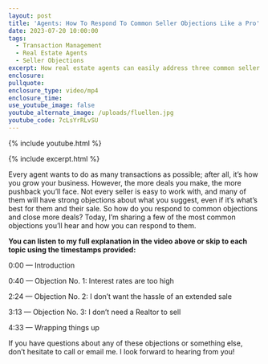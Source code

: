 ```yaml
---
layout: post
title: 'Agents: How To Respond To Common Seller Objections Like a Pro'
date: 2023-07-20 10:00:00
tags:
  - Transaction Management
  - Real Estate Agents
  - Seller Objections
excerpt: How real estate agents can easily address three common seller objections.
enclosure:
pullquote:
enclosure_type: video/mp4
enclosure_time:
use_youtube_image: false
youtube_alternate_image: /uploads/fluellen.jpg
youtube_code: 7cLsYrRLvSU
---
```

{% include youtube.html %}

{% include excerpt.html %}

Every agent wants to do as many transactions as possible; after all, it’s how you grow your business. However, the more deals you make, the more pushback you’ll face. Not every seller is easy to work with, and many of them will have strong objections about what you suggest, even if it’s what’s best for them and their sale. So how do you respond to common objections and close more deals? Today, I’m sharing a few of the most common objections you’ll hear and how you can respond to them.&nbsp;

**You can listen to my full explanation in the video above or skip to each topic using the timestamps provided:**

0:00 — Introduction

0:40 — Objection No. 1: Interest rates are too high

2:24 — Objection No. 2: I don’t want the hassle of an extended sale

3:13 — Objection No. 3: I don’t need a Realtor to sell&nbsp;

4:33 — Wrapping things up

If you have questions about any of these objections or something else, don’t hesitate to call or email me. I look forward to hearing from you!